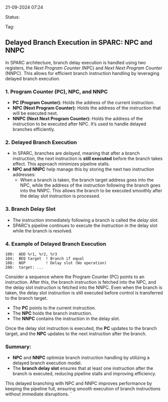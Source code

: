    21-09-2024 07:24

Status:

Tag:

## Delayed Branch Execution in SPARC: NPC and NNPC

In SPARC architecture, branch delay execution is handled using two registers, the *Next Program Counter* (NPC) and *Next Next Program Counter* (NNPC). This allows for efficient branch instruction handling by leveraging delayed branch execution.

### 1. Program Counter (PC), NPC, and NNPC
- **PC (Program Counter):** Holds the address of the current instruction.
- **NPC (Next Program Counter):** Holds the address of the instruction that will be executed next.
- **NNPC (Next Next Program Counter):** Holds the address of the instruction to be executed after NPC. It’s used to handle delayed branches efficiently.

### 2. Delayed Branch Execution
- In SPARC, branches are *delayed*, meaning that after a branch instruction, the next instruction is **still executed** before the branch takes effect. This approach minimizes pipeline stalls.
- **NPC and NNPC** help manage this by storing the next two instruction addresses:
  - When a branch is taken, the branch target address goes into the NPC, while the address of the instruction following the branch goes into the NNPC. This allows the branch to be executed smoothly after the delay slot instruction is processed.

### 3. Branch Delay Slot
- The instruction immediately following a branch is called the *delay slot*.
- SPARC’s pipeline continues to execute the instruction in the delay slot while the branch is resolved.

### 4. Example of Delayed Branch Execution

```assembly
100:  ADD %r1, %r2, %r3
104:  BEQ target  ! Branch if equal
108:  NOP         ! Delay slot (No operation)
200:  target: ...
```


Consider a sequence where the Program Counter (PC) points to an instruction. After this, the branch instruction is fetched into the NPC, and the delay slot instruction is fetched into the NNPC. Even when the branch is taken, the delay slot instruction is still executed before control is transferred to the branch target.

- The **PC** points to the current instruction.
- The **NPC** holds the branch instruction.
- The **NNPC** contains the instruction in the delay slot.

Once the delay slot instruction is executed, the **PC** updates to the branch target, and the **NPC** updates to the next instruction after the branch.

### Summary:
- **NPC** and **NNPC** optimize branch instruction handling by utilizing a delayed branch execution model.
- The **branch delay slot** ensures that at least one instruction after the branch is executed, reducing pipeline stalls and improving efficiency.

This delayed branching with NPC and NNPC improves performance by keeping the pipeline full, ensuring smooth execution of branch instructions without immediate disruptions.
`